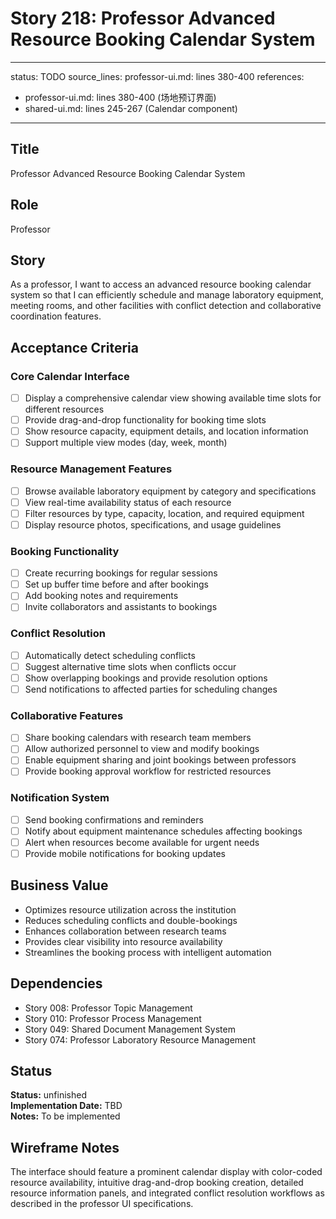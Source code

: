 # Story 218: Professor Advanced Resource Booking Calendar System

---
status: TODO
source_lines: professor-ui.md: lines 380-400
references:
  - professor-ui.md: lines 380-400 (场地预订界面)
  - shared-ui.md: lines 245-267 (Calendar component)
---

## Title
Professor Advanced Resource Booking Calendar System

## Role
Professor

## Story
As a professor, I want to access an advanced resource booking calendar system so that I can efficiently schedule and manage laboratory equipment, meeting rooms, and other facilities with conflict detection and collaborative coordination features.

## Acceptance Criteria

### Core Calendar Interface
- [ ] Display a comprehensive calendar view showing available time slots for different resources
- [ ] Provide drag-and-drop functionality for booking time slots
- [ ] Show resource capacity, equipment details, and location information
- [ ] Support multiple view modes (day, week, month)

### Resource Management Features  
- [ ] Browse available laboratory equipment by category and specifications
- [ ] View real-time availability status of each resource
- [ ] Filter resources by type, capacity, location, and required equipment
- [ ] Display resource photos, specifications, and usage guidelines

### Booking Functionality
- [ ] Create recurring bookings for regular sessions
- [ ] Set up buffer time before and after bookings
- [ ] Add booking notes and requirements
- [ ] Invite collaborators and assistants to bookings

### Conflict Resolution
- [ ] Automatically detect scheduling conflicts
- [ ] Suggest alternative time slots when conflicts occur
- [ ] Show overlapping bookings and provide resolution options
- [ ] Send notifications to affected parties for scheduling changes

### Collaborative Features
- [ ] Share booking calendars with research team members
- [ ] Allow authorized personnel to view and modify bookings
- [ ] Enable equipment sharing and joint bookings between professors
- [ ] Provide booking approval workflow for restricted resources

### Notification System
- [ ] Send booking confirmations and reminders
- [ ] Notify about equipment maintenance schedules affecting bookings
- [ ] Alert when resources become available for urgent needs
- [ ] Provide mobile notifications for booking updates

## Business Value
- Optimizes resource utilization across the institution
- Reduces scheduling conflicts and double-bookings  
- Enhances collaboration between research teams
- Provides clear visibility into resource availability
- Streamlines the booking process with intelligent automation

## Dependencies
- Story 008: Professor Topic Management
- Story 010: Professor Process Management  
- Story 049: Shared Document Management System
- Story 074: Professor Laboratory Resource Management


## Status
**Status:** unfinished  
**Implementation Date:** TBD  
**Notes:** To be implemented
## Wireframe Notes
The interface should feature a prominent calendar display with color-coded resource availability, intuitive drag-and-drop booking creation, detailed resource information panels, and integrated conflict resolution workflows as described in the professor UI specifications.
